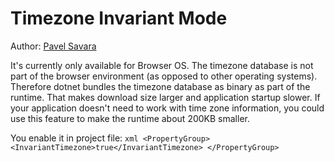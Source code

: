 # Timezone Invariant Mode

Author: [Pavel Savara](https://github.com/pavelsavara)

It's currently only available for Browser OS.
The timezone database is not part of the browser environment (as opposed to other operating systems).
Therefore dotnet bundles the timezone database as binary as part of the runtime.
That makes download size larger and application startup slower.
If your application doesn't need to work with time zone information, you could use this feature to make the runtime about 200KB smaller.

You enable it in project file:
    ```xml
    <PropertyGroup>
        <InvariantTimezone>true</InvariantTimezone>
    </PropertyGroup>
    ```
